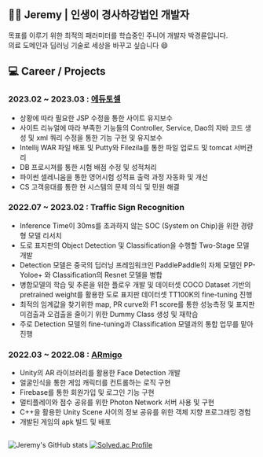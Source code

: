 ## 👨‍💻 Jeremy | 인생이 경사하강법인 개발자

목표를 이루기 위한 최적의 패러미터를 학습중인 주니어 개발자 박경륜입니다.  
의료 도메인과 딥러닝 기술로 세상을 바꾸고 싶습니다 😄
  
  
<!--
**Jeremy-0204/Jeremy-0204** is a ✨ _special_ ✨ repository because its `README.md` (this file) appears on your GitHub profile.

Here are some ideas to get you started:

- 🔭 I’m currently working on ...
- 🌱 I’m currently learning ...
- 👯 I’m looking to collaborate on ...
- 🤔 I’m looking for help with ...
- 💬 Ask me about ...
- 📫 How to reach me: ...
- 😄 Pronouns: ...
- ⚡ Fun fact: ...
-->


## 💻 Career / Projects  
### 2023.02 ~ 2023.03 : [에듀토셀](https://tosel.org/)
- 상황에 따라 필요한 JSP 수정을 통한 사이트 유지보수
- 사이트 리뉴얼에 따라 부족한 기능들의 Controller, Service, Dao의 자바 코드 생성 및 xml 쿼리 수정을 통한 기능 구현 및 유지보수
- Intellij WAR 파일 배포 및 Putty와 Filezila를 통한 파일 업로드 및 tomcat 서버관리
- DB 프로시져를 통한 시험 배점 수정 및 성적처리
- 파이썬 셀레니움을 통한 영어시험 성적표 출력 과정 자동화 및 개선
- CS 고객응대를 통한 현 시스템의 문제 의식 및 민원 해결

### 2022.07 ~ 2023.02 : Traffic Sign Recognition  
- Inference Time이 30ms를 초과하지 않는 SOC (System on Chip)을 위한 경량형 모델 리서치
- 도로 표지판의 Object Detection 및 Classification을 수행할 Two-Stage 모델 개발
- Detection 모델은 중국의 딥러닝 프레임워크인 PaddlePaddle의 자체 모델인 PP-Yoloe+ 와 Classification의 Resnet 모델을 병합
- 병합모델의 학습 및 추론을 위한 플로우 개발 및 데이터셋 COCO Dataset 기반의 pretrained weight를 활용한 도로 표지판 데이터셋 TT100K의 fine-tuning 진행
- 최적의 임계값을 찾기위한 map, PR curve와 F1 score를 통한 성능측정 및 표지판 미검출과 오검출을 줄이기 위한 Dummy Class 생성 및 재학습
- 주로 Detection 모델의 fine-tuning과 Classification 모델과의 통합 업무를 맡아 진행

### 2022.03 ~ 2022.08 : [ARmigo](https://github.com/Team-Armigo/TEAM_Armigo)  
- Unity의 AR 라이브러리를 활용한 Face Detection 개발
- 얼굴인식을 통한 게임 캐릭터를 컨트롤하는 로직 구현
- Firebase를 통한 회원가입 및 로그인 기능 구현
- 멀티플레이와 점수 공유를 위한 Photon Network 서버 사용 및 구현
- C++을 활용한 Unity Scene 사이의 정보 공유를 위한 객체 지향 프로그래밍 경험
- 개발된 게임의 apk 빌드 및 배포


##
![Jeremy's GitHub stats](https://github-readme-stats.vercel.app/api?username=Jeremy-0204&show_icons=true&theme=onedark)
[![Solved.ac Profile](http://mazassumnida.wtf/api/v2/generate_badge?boj=jeremy0204)](https://solved.ac/jeremy0204)
